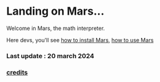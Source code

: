 # Landing on Mars...

Welcome in Mars, the math interpreter.

Here devs, you'll see [how to install Mars](/mars/install), [how to use Mars](/mars/usage)

### Last update : 20 march 2024 

### [credits](/mars/credits)